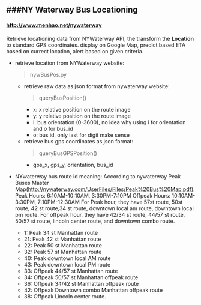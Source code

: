 ###NY Waterway Bus Locationing
---------
#### http://www.menhao.net/nywaterway  
Retrieve locationing data from NYWaterway API, the transform the **Location** to standard GPS coordinates. display on Google Map, predict based ETA based on currect location, alert based on given criteria.

* retrieve location from NYWaterway website: 
    >nywBusPos.py
    * retrieve raw data as json format from nywaterway website: 
      >queryBusPosition()
      * x: x relative position on the route image
      * y: y relative position on the route image
      * i: bus orientation (0-3600), no idea why using i for orientation and o for bus_id
      * o: bus id, only last for digit make sense
    * retrieve bus gps coordinates as json format: 
      >queryBusGPSPosition()
      * gps_x, gps\_y, orientation, bus\_id
      
* NYwaterway bus route id meaning:
  According to nywaterway Peak Buses Master Map(http://nywaterway.com/UserFiles/Files/Peak%20Bus%20Map.pdf). 
  Peak Hours:    6:10AM-10:10AM, 3:30PM-7:10PM
  Offpeak Hours: 10:10AM-3:30PM, 7:10PM-12:30AM
  For Peak hour, they have 57st route, 50st route, 42 st route,34 st route, downtown local am route, downtown local pm route. 
  For offpeak hour, they have 42/34 st route, 44/57 st route, 50/57 st route, lincoln center route, and downtown combo route.
  *  1: Peak 34 st Manhattan route 
  * 21: Peak 42 st Manhattan route
  * 22: Peak 50 st Manhattan route
  * 32: Peak 57 st Manhattan route
  * 40: Peak downtown local AM route
  * 43: Peak downtown local PM route
  * 33: Offpeak 44/57 st Manhattan route
  * 34: Offpeak 50/57 st Manhattan offpeak route
  * 36: Offpeak 34/42 st Manhattan offpeak route
  * 42: Offpeak Downtown combo Manhattan offpeak route
  * 38: Offpeak Lincoln center route.
  
  
